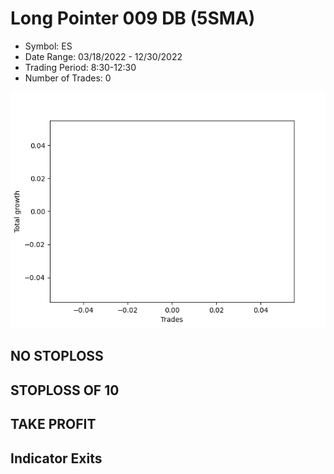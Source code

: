# Long Pointer 009 DB (5SMA)
- Symbol: ES
- Date Range: 03/18/2022 - 12/30/2022
- Trading Period: 8:30-12:30
- Number of Trades: 0

![Plot](LongPointer009DBES(5SMA).png)
## NO STOPLOSS













## STOPLOSS OF 10













## TAKE PROFIT











## Indicator Exits
